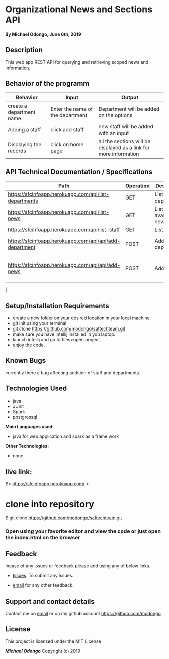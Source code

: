 # Organizational News and Sections API

#### By **Michael Odongo, June 6th, 2019**

## Description
This web app REST API for querying and retrieving scoped news and information. 

## Behavior of the programm

 | Behavior                                       |  Input | Output    |
 | ---------------------------------------------- | ------ | --------- |
 | create a department name  | Enter the name of the department     |  Department will be added on the options |
 |Adding a staff| click add staff   |  new staff will be added with an input |
 |Displaying the records| click on home page  |  all the sections will be displayed as a link for more information|

 ## API Technical Documentation / Specifications
| Path                                     |  Operation | Description   |Request Format|
 | ---------------------------------------------- | ------ | --------- |---------------|
 | https://sfcinfoapp.herokuapp.com/api/list-departments| GET  | List all departments||
 |https://sfcinfoapp.herokuapp.com/api/list-news|GET|List available news||
 |https://sfcinfoapp.herokuapp.com/api/list-staff| GET| List all staff||
 | https://sfcinfoapp.herokuapp.com/api/api/add-department |POST| Add department|    { "deptname": "NSO", "description": "NSO department"  }|    
  | https://sfcinfoapp.herokuapp.com/api/api/add-news |POST| Add News|    { "newsitems": "Hello time","newscategoryid": 0,"newstitle": "Hello newstitle" }

   |
   

 
## Setup/Installation Requirements

* create a new folder on your desired location in your local machine
* git init using your terminal
* git clone https://github.com/modongo/saftechteam.git
* make sure you have intellij installed in you laptop.
* launch intellij and go to files>open project.
* enjoy the code.

## Known Bugs

currently there a bug affecting addition of staff and departments. 

## Technologies Used
* java
* JUnit
* Spark
* postgressql

**Main Languages used:**

* java for web application and spark as a frame work


**Other Technologies:**

* none

## live link:

$< https://sfcinfoapp.herokuapp.com/ >

# clone into repository

$ git clone  https://github.com/modongo/saftechteam.git
### Open using your favorite editor and view the code or just open the index.html on the browser

## Feedback

Incase of any issues or feedback please add using any of below links.

* [Issues]( https://github.com/modongo/sfcinfoapp.issues). To submit any issues.

* [email](mikodongo@gmail.com) for any other feedback.

## Support and contact details

 Contact me on [email](mikodongo@gmail.com) or on my github account <https://github.com/modongo>


## License

This project is licensed under the MIT License

**_Michael Odongo_** Copyright (c) 2019